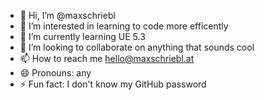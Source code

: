 - 👋 Hi, I’m @maxschriebl
- 👀 I’m interested in learning to code more efficently
- 🌱 I’m currently learning UE 5.3
- 💞️ I’m looking to collaborate on anything that sounds cool
- 📫 How to reach me hello@maxschriebl.at
- 😄 Pronouns: any
- ⚡ Fun fact: I don't know my GitHub password

<!---
maxschriebl/maxschriebl is a ✨ special ✨ repository because its `README.md` (this file) appears on your GitHub profile.
You can click the Preview link to take a look at your changes.
--->

